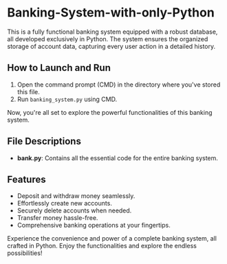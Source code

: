 #  Banking-System-with-only-Python


This is a fully functional banking system equipped with a robust database, all developed exclusively in Python. The system ensures the organized storage of account data, capturing every user action in a detailed history.

## How to Launch and Run

1. Open the command prompt (CMD) in the directory where you've stored this file.
2. Run `banking_system.py` using CMD.

Now, you're all set to explore the powerful functionalities of this banking system.

## File Descriptions

- **bank.py**: Contains all the essential code for the entire banking system.

## Features

- Deposit and withdraw money seamlessly.
- Effortlessly create new accounts.
- Securely delete accounts when needed.
- Transfer money hassle-free.
- Comprehensive banking operations at your fingertips.

Experience the convenience and power of a complete banking system, all crafted in Python. Enjoy the functionalities and explore the endless possibilities!
